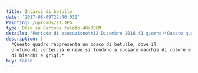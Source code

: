 ```yaml
---
title: Intarsi di betulle
date: '2017-08-09T22:40:03Z'
Painting: /uploads/11.JPG
type: Olio su Cartone telato 40x30CM
details: "Periodo di esecuzione\t12 Dicembre 2016 (1 giorno)*Questo quadro l’ho iniziato e terminato da sola."
description: |-
  *Questo quadro rappresenta un bosco di betulle, dove il
  profumo di corteccia e neve si fondono a sposare macchie di colore e sfumature
  di bianchi e grigi.*
buy: false
---
```


